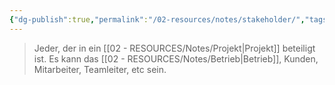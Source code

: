 ```yaml
---
{"dg-publish":true,"permalink":"/02-resources/notes/stakeholder/","tags":["projektmanagement"]}
---
```


> Jeder, der in ein [[02 - RESOURCES/Notes/Projekt\|Projekt]] beteiligt ist. Es kann das [[02 - RESOURCES/Notes/Betrieb\|Betrieb]], Kunden, Mitarbeiter, Teamleiter, etc sein.